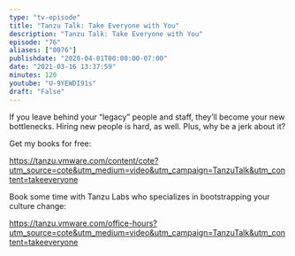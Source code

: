 ```yaml
---
type: "tv-episode"
title: "Tanzu Talk: Take Everyone with You"
description: "Tanzu Talk: Take Everyone with You"
episode: "76"
aliases: ["0076"]
publishdate: "2020-04-01T00:00:00-07:00"
date: "2021-03-16 13:37:59"
minutes: 120
youtube: "U-9YEWDI91s"
draft: "False"
---
```


If you leave behind your “legacy” people and staff, they’ll become your new bottlenecks. Hiring new people is hard, as well. Plus, why be a jerk about it?

Get my books for free: 

https://tanzu.vmware.com/content/cote?utm_source=cote&utm_medium=video&utm_campaign=TanzuTalk&utm_content=takeeveryone

Book some time with Tanzu Labs who specializes in bootstrapping your culture change:

https://tanzu.vmware.com/office-hours?utm_source=cote&utm_medium=video&utm_campaign=TanzuTalk&utm_content=takeeveryone